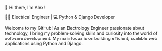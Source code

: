 👋 Hi there, I’m Alex!

👨‍🔬 Electrical Engineer | 💻 Python & Django Developer

Welcome to my GitHub! As an Electrology Engineer passionate about technology, I bring my problem-solving skills and curiosity into the world of software development. My main focus is on building efficient, scalable web applications using Python and Django.
